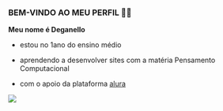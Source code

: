 ### BEM-VINDO AO MEU PERFIL 💪🏼

**Meu nome é Deganello**

- estou no 1ano do ensino médio

- aprendendo a desenvolver sites com a matéria Pensamento Computacional

- com o apoio da plataforma [alura](https://www.alura.com.br)

![](https://tenor.com/pt-BR/view/rock-and-roll-guitar-rock-on-head-bang-playing-guitar-gif-15971238)
